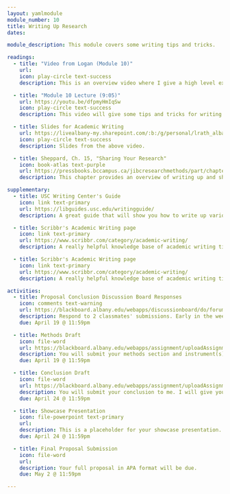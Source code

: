 ```yaml
---
layout: yamlmodule
module_number: 10
title: Writing Up Research
dates:

module_description: This module covers some writing tips and tricks.

readings:
  - title: "Video from Logan (Module 10)"
    url:
    icon: play-circle text-success
    description: This is an overview video where I give a high level explanation of the readings and describe this week's tasks.

  - title: "Module 10 Lecture (9:05)"
    url: https://youtu.be/dfpmyHmIqSw
    icon: play-circle text-success
    description: This video will give some tips and tricks for writing coherently and cohesively.

  - title: Slides for Academic Writing
    url: https://livealbany-my.sharepoint.com/:b:/g/personal/lrath_albany_edu/EbZNTjEJn9RNofLTXPmMDbMByg-UgZ8Yp6dAowI2okR5LA?e=z6k8QO
    icon: play-circle text-success
    description: Slides from the above video.

  - title: Sheppard, Ch. 15, "Sharing Your Research"
    icon: book-atlas text-purple
    url: https://pressbooks.bccampus.ca/jibcresearchmethods/part/chapter-15-sharing-your-research/
    description: This chapter provides an overview of writing up and sharing your research based on audience and format.

supplementary:
  - title: USC Writing Center's Guide
    icon: link text-primary
    url: https://libguides.usc.edu/writingguide/
    description: A great guide that will show you how to write up various sections of a paper.

  - title: Scribbr's Academic Writing page
    icon: link text-primary
    url: https://www.scribbr.com/category/academic-writing/
    description: A really helpful knowledge base of academic writing tips and tricks. Check out the <a href="https://www.scribbr.com/academic-writing/transition-words/" target="_blank">transitions words</a> page, for example.

  - title: Scribbr's Academic Writing page
    icon: link text-primary
    url: https://www.scribbr.com/category/academic-writing/
    description: A really helpful knowledge base of academic writing tips and tricks. Check out the <a href="https://www.scribbr.com/academic-writing/transition-words/" target="_blank">transitions words</a> page or the <a href="https://www.scribbr.com/apa-style/methods-section/" target="_blank">methods</a>, for example.

activities:
  - title: Proposal Conclusion Discussion Board Responses
    icon: comments text-warning
    url: https://blackboard.albany.edu/webapps/discussionboard/do/forum?action=list_threads&course_id=_174705_1&nav=discussion_board_entry&conf_id=_283757_1&forum_id=_613517_1
    description: Respond to 2 classmates' submissions. Early in the week you can respond to their post with just your name in order to sign up to review their paper. Then, later in the week, create another discussion board post with feedback. If two people have already claimed someone's post, you need to pick someone else's paper. While you will provide your feedback in a discussion board post, you may also leave specific comments or questions directly on the document.
    due: April 19 @ 11:59pm

  - title: Methods Draft
    icon: file-word
    url: https://blackboard.albany.edu/webapps/assignment/uploadAssignment?content_id=_7859695_1&course_id=_174705_1&group_id=&mode=cpview
    description: You will submit your methods section and instrument(s) (as appendices) to me. I will give you feedback and then you will re-submit it as an additional attempt.
    due: April 19 @ 11:59pm

  - title: Conclusion Draft
    icon: file-word
    url: https://blackboard.albany.edu/webapps/assignment/uploadAssignment?content_id=_7859696_1&course_id=_174705_1&group_id=&mode=cpview
    description: You will submit your conclusion to me. I will give you feedback and then you will re-submit it as an additional attempt.
    due: April 24 @ 11:59pm

  - title: Showcase Presentation
    icon: file-powerpoint text-primary
    url:
    description: This is a placeholder for your showcase presentation.
    due: April 24 @ 11:59pm

  - title: Final Proposal Submission
    icon: file-word
    url:
    description: Your full proposal in APA format will be due.
    due: May 2 @ 11:59pm

---
```

